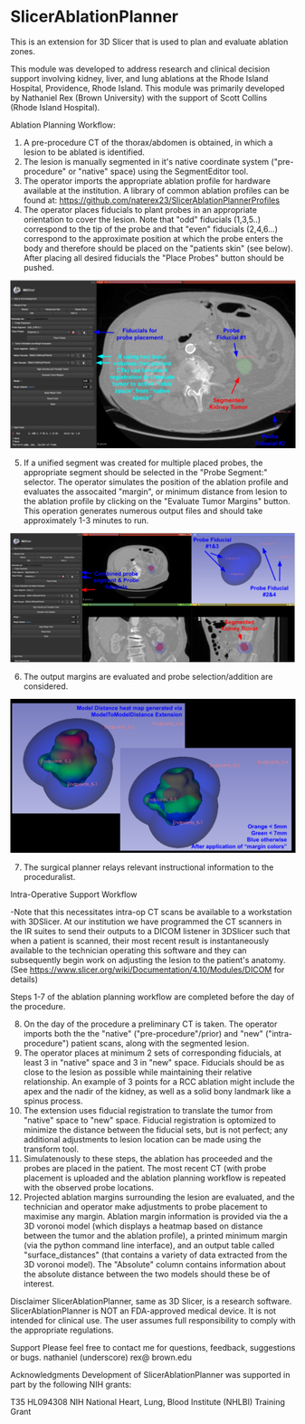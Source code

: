 # SlicerAblationPlanner

This is an extension for 3D Slicer that is used to plan and evaluate ablation zones. 

This module was developed to address research and clinical decision support involving kidney, liver, and lung ablations at the Rhode Island Hospital, Providence, Rhode Island. This module was primarily developed by Nathaniel Rex (Brown University) with the support of Scott Collins (Rhode Island Hospital). 

Ablation Planning Workflow:

1. A pre-procedure CT of the thorax/abdomen is obtained, in which a lesion to be ablated is identified. 
2. The lesion is manually segmented in it's native coordinate system ("pre-procedure" or "native" space) using the SegmentEditor tool. 
3. The operator imports the appropriate ablation profile for hardware available at the institution. A library of common ablation profiles can be found at: https://github.com/naterex23/SlicerAblationPlannerProfiles
4. The operator places fiducials to plant probes in an appropriate orientation to cover the lesion. Note that "odd" fiducials (1,3,5..) correspond to the tip of the probe and that "even" fiducials (2,4,6...) correspond to the approximate position at which the probe enters the body and therefore should be placed on the "patients skin" (see below). After placing all desired fiducials the "Place Probes" button should be pushed. 

![fiducial_placement](/Screenshots/fiducial_placement.png)

5. If a unified segment was created for multiple placed probes, the appropriate segment should be selected in the "Probe Segment:" selector. The operator simulates the position of the ablation profile and evaluates the assocaited "margin", or minimum distance from lesion to the ablation profile by clicking on the "Evaluate Tumor Margins" button. This operation generates numerous output files and should take approximately 1-3 minutes to run. 

![combined_probes](/Screenshots/combined_probes.png)

6. The output margins are evaluated and probe selection/addition are considered. 

![margin_colors](/Screenshots/margin_colors.png)

7. The surgical planner relays relevant instructional information to the proceduralist.

Intra-Operative Support Workflow

-Note that this necessitates intra-op CT scans be available to a workstation with 3DSlicer. At our institution we have programmed the CT scanners in the IR suites to send their outputs to a DICOM listener in 3DSlicer such that when a patient is scanned, their most recent result is instantaneously available to the technician operating this software and they can subsequently begin work on adjusting the lesion to the patient's anatomy. (See https://www.slicer.org/wiki/Documentation/4.10/Modules/DICOM for details)

Steps 1-7 of the ablation planning workflow are completed before the day of the procedure. 

8. On the day of the procedure a preliminary CT is taken. The operator imports both the the "native" ("pre-procedure"/prior) and "new" ("intra-procedure") patient scans, along with the segmented lesion. 
9. The operator places at minimum 2 sets of corresponding fiducials, at least 3 in "native" space and 3 in "new" space. Fiducials should be as close to the lesion as possible while maintaining their relative relationship. An example of 3 points for a RCC ablation might include the apex and the nadir of the kidney, as well as a solid bony landmark like a spinus process. 
10. The extension uses fiducial registration to translate the tumor from "native" space to "new" space. Fiducial registration is optomized to minimize the distance between the fiducial sets, but is not perfect; any additional adjustments to lesion location can be made using the transform tool.
11. Simulatenously to these steps, the ablation has proceeded and the probes are placed in the patient. The most recent CT (with probe placement is uploaded and the ablation planning workflow is repeated with the observed probe locations. 
12. Projected ablation margins surrounding the lesion are evaluated, and the technician and operator make adjustments to probe placement to maximise any margin. Ablation margin information is provided via the a 3D voronoi model (which displays a heatmap based on distance between the tumor and the ablation profile), a printed minimum margin (via the python command line interface), and an output table called "surface_distances" (that contains a variety of data extracted from the 3D voronoi model). The "Absolute" column contains information about the absolute distance between the two models should these be of interest. 

Disclaimer
SlicerAblationPlanner, same as 3D Slicer, is a research software. SlicerAblationPlanner is NOT an FDA-approved medical device. It is not intended for clinical use. The user assumes full responsibility to comply with the appropriate regulations.

Support
Please feel free to contact me for questions, feedback, suggestions or bugs. 
nathaniel (underscore) rex@ brown.edu

Acknowledgments
Development of SlicerAblationPlanner was supported in part by the following NIH grants:

T35 HL094308 NIH National Heart, Lung, Blood Institute (NHLBI) Training Grant


